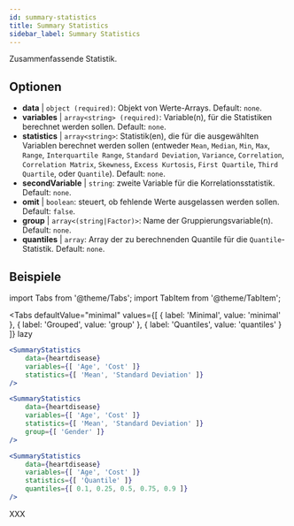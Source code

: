 ```yaml
---
id: summary-statistics 
title: Summary Statistics
sidebar_label: Summary Statistics
---
```


Zusammenfassende Statistik.

## Optionen

* __data__ | `object (required)`: Objekt von Werte-Arrays. Default: `none`.
* __variables__ | `array<string> (required)`: Variable(n), für die Statistiken berechnet werden sollen. Default: `none`.
* __statistics__ | `array<string>`: Statistik(en), die für die ausgewählten Variablen berechnet werden sollen (entweder `Mean`, `Median`, `Min`, `Max`, `Range`, `Interquartile Range`, `Standard Deviation`, `Variance`, `Correlation`, `Correlation Matrix`, `Skewness`, `Excess Kurtosis`, `First Quartile`, `Third Quartile`, oder `Quantile`). Default: `none`.
* __secondVariable__ | `string`: zweite Variable für die Korrelationsstatistik. Default: `none`.
* __omit__ | `boolean`: steuert, ob fehlende Werte ausgelassen werden sollen. Default: `false`.
* __group__ | `array<(string|Factor)>`: Name der Gruppierungsvariable(n). Default: `none`.
* __quantiles__ | `array`: Array der zu berechnenden Quantile für die `Quantile`-Statistik. Default: `none`.


## Beispiele

import Tabs from '@theme/Tabs';
import TabItem from '@theme/TabItem';

<Tabs
    defaultValue="minimal"
    values={[
        { label: 'Minimal', value: 'minimal' },
        { label: 'Grouped', value: 'group' },
        { label: 'Quantiles', value: 'quantiles' }
    ]}
    lazy
>

<TabItem value="minimal">

```jsx live
<SummaryStatistics 
    data={heartdisease} 
    variables={[ 'Age', 'Cost' ]}
    statistics={[ 'Mean', 'Standard Deviation' ]}
/>
```

</TabItem>

<TabItem value="group" >

```jsx live
<SummaryStatistics 
    data={heartdisease} 
    variables={[ 'Age', 'Cost' ]}
    statistics={[ 'Mean', 'Standard Deviation' ]}
    group={[ 'Gender' ]}
/>
```
</TabItem>

<TabItem value="quantiles">

```jsx live
<SummaryStatistics 
    data={heartdisease} 
    variables={[ 'Age', 'Cost' ]}
    statistics={[ 'Quantile' ]}
    quantiles={[ 0.1, 0.25, 0.5, 0.75, 0.9 ]}
/>
```

</TabItem>

</Tabs>

XXX
